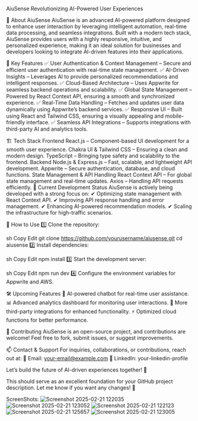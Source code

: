 AiuSense
Revolutionizing AI-Powered User Experiences

🚀 About AiuSense
AiuSense is an advanced AI-powered platform designed to enhance user interaction by leveraging intelligent automation, real-time data processing, and seamless integrations. Built with a modern tech stack, AiuSense provides users with a highly responsive, intuitive, and personalized experience, making it an ideal solution for businesses and developers looking to integrate AI-driven features into their applications.

🎯 Key Features
✅ User Authentication & Context Management – Secure and efficient user authentication with real-time state management.
✅ AI-Driven Insights – Leverages AI to provide personalized recommendations and intelligent responses.
✅ Cloud-Based Architecture – Uses Appwrite for seamless backend operations and scalability.
✅ Global State Management – Powered by React Context API, ensuring a smooth and synchronized experience.
✅ Real-Time Data Handling – Fetches and updates user data dynamically using Appwrite’s backend services.
✅ Responsive UI – Built using React and Tailwind CSS, ensuring a visually appealing and mobile-friendly interface.
✅ Seamless API Integrations – Supports integrations with third-party AI and analytics tools.

🏗 Tech Stack
Frontend
React.js – Component-based UI development for a smooth user experience.
Chakra UI & Tailwind CSS – Ensuring a clean and modern design.
TypeScript – Bringing type safety and scalability to the frontend.
Backend
Node.js & Express.js – Fast, scalable, and lightweight API development.
Appwrite – Secure authentication, database, and cloud functions.
State Management & API Handling
React Context API – For global state management and real-time updates.
Axios – Handling API requests efficiently.
🔧 Current Development Status
AiuSense is actively being developed with a strong focus on:
✔ Optimizing state management with React Context API.
✔ Improving API response handling and error management.
✔ Enhancing AI-powered recommendation models.
✔ Scaling the infrastructure for high-traffic scenarios.

📌 How to Use
1️⃣ Clone the repository:

sh
Copy
Edit
git clone https://github.com/yourusername/aiusense.git
cd aiusense
2️⃣ Install dependencies:

sh
Copy
Edit
npm install
3️⃣ Start the development server:

sh
Copy
Edit
npm run dev
4️⃣ Configure the environment variables for Appwrite and AWS.

🛠 Upcoming Features
🚀 AI-powered chatbot for real-time user assistance.
📊 Advanced analytics dashboard for monitoring user interactions.
🔗 More third-party integrations for enhanced functionality.
⚡ Optimized cloud functions for better performance.

🤝 Contributing
AiuSense is an open-source project, and contributions are welcome! Feel free to fork, submit issues, or suggest improvements.

📫 Contact & Support
For inquiries, collaborations, or contributions, reach out at:
📧 Email: your-email@example.com
🔗 LinkedIn: your-linkedin-profile

Let’s build the future of AI-driven experiences together! 🚀

This should serve as an excellent foundation for your GitHub project description. Let me know if you want any changes! 🚀

ScreenShots:
![Screenshot 2025-02-21 122035](https://github.com/user-attachments/assets/b3440f71-0a89-488c-b8f0-c68ad34e429d)
![Screenshot 2025-02-21 123052](https://github.com/user-attachments/assets/015b2a82-4cef-4cf0-af03-0d99a667ddc9)
![Screenshot 2025-02-21 122123](https://github.com/user-attachments/assets/e580bc08-755b-41c8-8aed-67c296ce7132)
![Screenshot 2025-02-21 125657](https://github.com/user-attachments/assets/ce914436-d6bb-4f38-ab12-fc471584e1ec)
![Screenshot 2025-02-21 123005](https://github.com/user-attachments/assets/b98f05ce-0b42-4a51-9321-eac65ea578c0)
